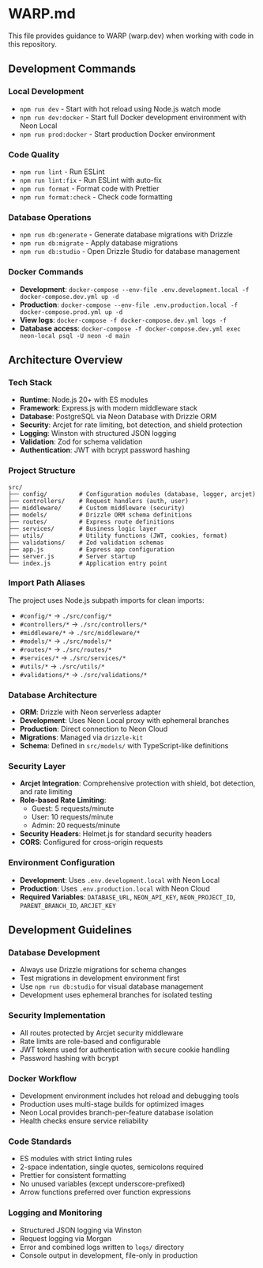 # WARP.md

This file provides guidance to WARP (warp.dev) when working with code in this repository.

## Development Commands

### Local Development

- `npm run dev` - Start with hot reload using Node.js watch mode
- `npm run dev:docker` - Start full Docker development environment with Neon Local
- `npm run prod:docker` - Start production Docker environment

### Code Quality

- `npm run lint` - Run ESLint
- `npm run lint:fix` - Run ESLint with auto-fix
- `npm run format` - Format code with Prettier
- `npm run format:check` - Check code formatting

### Database Operations

- `npm run db:generate` - Generate database migrations with Drizzle
- `npm run db:migrate` - Apply database migrations
- `npm run db:studio` - Open Drizzle Studio for database management

### Docker Commands

- **Development**: `docker-compose --env-file .env.development.local -f docker-compose.dev.yml up -d`
- **Production**: `docker-compose --env-file .env.production.local -f docker-compose.prod.yml up -d`
- **View logs**: `docker-compose -f docker-compose.dev.yml logs -f`
- **Database access**: `docker-compose -f docker-compose.dev.yml exec neon-local psql -U neon -d main`

## Architecture Overview

### Tech Stack

- **Runtime**: Node.js 20+ with ES modules
- **Framework**: Express.js with modern middleware stack
- **Database**: PostgreSQL via Neon Database with Drizzle ORM
- **Security**: Arcjet for rate limiting, bot detection, and shield protection
- **Logging**: Winston with structured JSON logging
- **Validation**: Zod for schema validation
- **Authentication**: JWT with bcrypt password hashing

### Project Structure

```
src/
├── config/         # Configuration modules (database, logger, arcjet)
├── controllers/    # Request handlers (auth, user)
├── middleware/     # Custom middleware (security)
├── models/         # Drizzle ORM schema definitions
├── routes/         # Express route definitions
├── services/       # Business logic layer
├── utils/          # Utility functions (JWT, cookies, format)
├── validations/    # Zod validation schemas
├── app.js          # Express app configuration
├── server.js       # Server startup
└── index.js        # Application entry point
```

### Import Path Aliases

The project uses Node.js subpath imports for clean imports:

- `#config/*` → `./src/config/*`
- `#controllers/*` → `./src/controllers/*`
- `#middleware/*` → `./src/middleware/*`
- `#models/*` → `./src/models/*`
- `#routes/*` → `./src/routes/*`
- `#services/*` → `./src/services/*`
- `#utils/*` → `./src/utils/*`
- `#validations/*` → `./src/validations/*`

### Database Architecture

- **ORM**: Drizzle with Neon serverless adapter
- **Development**: Uses Neon Local proxy with ephemeral branches
- **Production**: Direct connection to Neon Cloud
- **Migrations**: Managed via `drizzle-kit`
- **Schema**: Defined in `src/models/` with TypeScript-like definitions

### Security Layer

- **Arcjet Integration**: Comprehensive protection with shield, bot detection, and rate limiting
- **Role-based Rate Limiting**:
  - Guest: 5 requests/minute
  - User: 10 requests/minute
  - Admin: 20 requests/minute
- **Security Headers**: Helmet.js for standard security headers
- **CORS**: Configured for cross-origin requests

### Environment Configuration

- **Development**: Uses `.env.development.local` with Neon Local
- **Production**: Uses `.env.production.local` with Neon Cloud
- **Required Variables**: `DATABASE_URL`, `NEON_API_KEY`, `NEON_PROJECT_ID`, `PARENT_BRANCH_ID`, `ARCJET_KEY`

## Development Guidelines

### Database Development

- Always use Drizzle migrations for schema changes
- Test migrations in development environment first
- Use `npm run db:studio` for visual database management
- Development uses ephemeral branches for isolated testing

### Security Implementation

- All routes protected by Arcjet security middleware
- Rate limits are role-based and configurable
- JWT tokens used for authentication with secure cookie handling
- Password hashing with bcrypt

### Docker Workflow

- Development environment includes hot reload and debugging tools
- Production uses multi-stage builds for optimized images
- Neon Local provides branch-per-feature database isolation
- Health checks ensure service reliability

### Code Standards

- ES modules with strict linting rules
- 2-space indentation, single quotes, semicolons required
- Prettier for consistent formatting
- No unused variables (except underscore-prefixed)
- Arrow functions preferred over function expressions

### Logging and Monitoring

- Structured JSON logging via Winston
- Request logging via Morgan
- Error and combined logs written to `logs/` directory
- Console output in development, file-only in production
